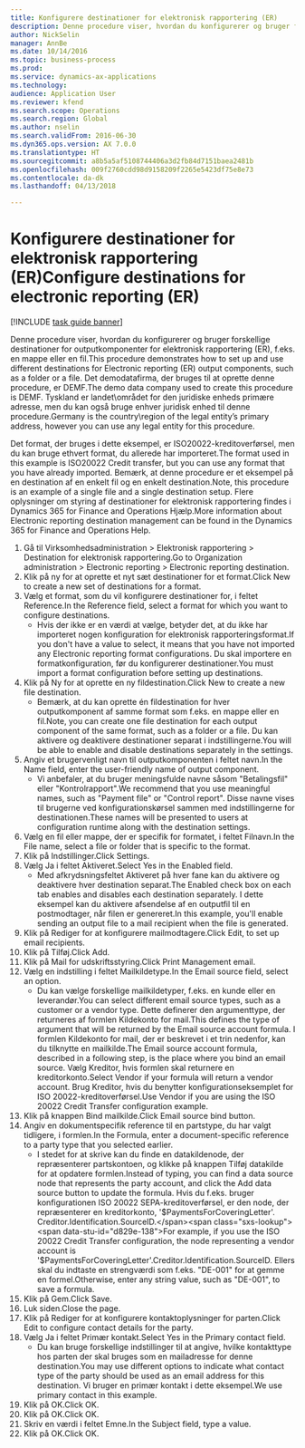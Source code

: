 ```yaml
--- 
title: Konfigurere destinationer for elektronisk rapportering (ER)
description: Denne procedure viser, hvordan du konfigurerer og bruger forskellige destinationer for outputkomponenter for elektronisk rapportering (ER), f.eks. en mappe eller en fil.
author: NickSelin
manager: AnnBe
ms.date: 10/14/2016
ms.topic: business-process
ms.prod: 
ms.service: dynamics-ax-applications
ms.technology: 
audience: Application User
ms.reviewer: kfend
ms.search.scope: Operations
ms.search.region: Global
ms.author: nselin
ms.search.validFrom: 2016-06-30
ms.dyn365.ops.version: AX 7.0.0
ms.translationtype: HT
ms.sourcegitcommit: a8b5a5af5108744406a3d2fb84d7151baea2481b
ms.openlocfilehash: 009f2760cdd98d9158209f2265e5423df75e8e73
ms.contentlocale: da-dk
ms.lasthandoff: 04/13/2018

---
```

# <a name="configure-destinations-for-electronic-reporting-er"></a><span data-ttu-id="d829e-103">Konfigurere destinationer for elektronisk rapportering (ER)</span><span class="sxs-lookup"><span data-stu-id="d829e-103">Configure destinations for electronic reporting (ER)</span></span>

[!INCLUDE [task guide banner](../../includes/task-guide-banner.md)]

<span data-ttu-id="d829e-104">Denne procedure viser, hvordan du konfigurerer og bruger forskellige destinationer for outputkomponenter for elektronisk rapportering (ER), f.eks. en mappe eller en fil.</span><span class="sxs-lookup"><span data-stu-id="d829e-104">This procedure demonstrates how to set up and use different destinations for Electronic reporting (ER) output components, such as a folder or a file.</span></span> <span data-ttu-id="d829e-105">Det demodatafirma, der bruges til at oprette denne procedure, er DEMF.</span><span class="sxs-lookup"><span data-stu-id="d829e-105">The demo data company used to create this procedure is DEMF.</span></span> <span data-ttu-id="d829e-106">Tyskland er landet\området for den juridiske enheds primære adresse, men du kan også bruge enhver juridisk enhed til denne procedure.</span><span class="sxs-lookup"><span data-stu-id="d829e-106">Germany is the country\region of the legal entity’s primary address, however you can use any legal entity for this procedure.</span></span> 

<span data-ttu-id="d829e-107">Det format, der bruges i dette eksempel, er ISO20022-kreditoverførsel, men du kan bruge ethvert format, du allerede har importeret.</span><span class="sxs-lookup"><span data-stu-id="d829e-107">The format used in this example is ISO20022 Credit transfer, but you can use any format that you have already imported.</span></span> <span data-ttu-id="d829e-108">Bemærk, at denne procedure er et eksempel på en destination af en enkelt fil og en enkelt destination.</span><span class="sxs-lookup"><span data-stu-id="d829e-108">Note, this procedure is an example of a single file and a single destination setup.</span></span> <span data-ttu-id="d829e-109">Flere oplysninger om styring af destinationer for elektronisk rapportering findes i Dynamics 365 for Finance and Operations Hjælp.</span><span class="sxs-lookup"><span data-stu-id="d829e-109">More information about Electronic reporting destination management can be found in the Dynamics 365 for Finance and Operations Help.</span></span>

1. <span data-ttu-id="d829e-110">Gå til Virksomhedsadministration > Elektronisk rapportering > Destination for elektronisk rapportering.</span><span class="sxs-lookup"><span data-stu-id="d829e-110">Go to Organization administration > Electronic reporting > Electronic reporting destination.</span></span>
2. <span data-ttu-id="d829e-111">Klik på ny for at oprette et nyt sæt destinationer for et format.</span><span class="sxs-lookup"><span data-stu-id="d829e-111">Click New to create a new set of destinations for a format.</span></span>
3. <span data-ttu-id="d829e-112">Vælg et format, som du vil konfigurere destinationer for, i feltet Reference.</span><span class="sxs-lookup"><span data-stu-id="d829e-112">In the Reference field, select a format for which you want to configure destinations.</span></span>
    * <span data-ttu-id="d829e-113">Hvis der ikke er en værdi at vælge, betyder det, at du ikke har importeret nogen konfiguration for elektronisk rapporteringsformat.</span><span class="sxs-lookup"><span data-stu-id="d829e-113">If you don't have a value to select, it means that you have not imported any Electronic reporting format configurations.</span></span> <span data-ttu-id="d829e-114">Du skal importere en formatkonfiguration, før du konfigurerer destinationer.</span><span class="sxs-lookup"><span data-stu-id="d829e-114">You must import a format configuration before setting up destinations.</span></span>  
4. <span data-ttu-id="d829e-115">Klik på Ny for at oprette en ny fildestination.</span><span class="sxs-lookup"><span data-stu-id="d829e-115">Click New to create a new file destination.</span></span>
    * <span data-ttu-id="d829e-116">Bemærk, at du kan oprette én fildestination for hver outputkomponent af samme format som f.eks. en mappe eller en fil.</span><span class="sxs-lookup"><span data-stu-id="d829e-116">Note, you can create one file destination for each output component of the same format, such as a folder or a file.</span></span> <span data-ttu-id="d829e-117">Du kan aktivere og deaktivere destinationer separat i indstillingerne.</span><span class="sxs-lookup"><span data-stu-id="d829e-117">You will be able to enable and disable destinations separately in the settings.</span></span>  
5. <span data-ttu-id="d829e-118">Angiv et brugervenligt navn til outputkomponenten i feltet navn.</span><span class="sxs-lookup"><span data-stu-id="d829e-118">In the Name field, enter the user-friendly name of output component.</span></span>
    * <span data-ttu-id="d829e-119">Vi anbefaler, at du bruger meningsfulde navne såsom "Betalingsfil" eller "Kontrolrapport".</span><span class="sxs-lookup"><span data-stu-id="d829e-119">We recommend that you use meaningful names, such as "Payment file" or "Control report".</span></span> <span data-ttu-id="d829e-120">Disse navne vises til brugerne ved konfigurationskørsel sammen med indstillingerne for destinationen.</span><span class="sxs-lookup"><span data-stu-id="d829e-120">These names will be presented to users at configuration runtime along with the destination settings.</span></span>  
6. <span data-ttu-id="d829e-121">Vælg en fil eller mappe, der er specifik for formatet, i feltet Filnavn.</span><span class="sxs-lookup"><span data-stu-id="d829e-121">In the File name, select a file or folder that is specific to the format.</span></span>
7. <span data-ttu-id="d829e-122">Klik på Indstillinger.</span><span class="sxs-lookup"><span data-stu-id="d829e-122">Click Settings.</span></span>
8. <span data-ttu-id="d829e-123">Vælg Ja i feltet Aktiveret.</span><span class="sxs-lookup"><span data-stu-id="d829e-123">Select Yes in the Enabled field.</span></span>
    * <span data-ttu-id="d829e-124">Med afkrydsningsfeltet Aktiveret på hver fane kan du aktivere og deaktivere hver destination separat.</span><span class="sxs-lookup"><span data-stu-id="d829e-124">The Enabled check box on each tab enables and disables each destination separately.</span></span> <span data-ttu-id="d829e-125">I dette eksempel kan du aktivere afsendelse af en outputfil til en postmodtager, når filen er genereret.</span><span class="sxs-lookup"><span data-stu-id="d829e-125">In this example, you'll enable sending an output file to a mail recipient when the file is generated.</span></span>  
9. <span data-ttu-id="d829e-126">Klik på Rediger for at konfigurere mailmodtagere.</span><span class="sxs-lookup"><span data-stu-id="d829e-126">Click Edit, to set up email recipients.</span></span>
10. <span data-ttu-id="d829e-127">Klik på Tilføj.</span><span class="sxs-lookup"><span data-stu-id="d829e-127">Click Add.</span></span>
11. <span data-ttu-id="d829e-128">Klik på Mail for udskriftsstyring.</span><span class="sxs-lookup"><span data-stu-id="d829e-128">Click Print Management email.</span></span>
12. <span data-ttu-id="d829e-129">Vælg en indstilling i feltet Mailkildetype.</span><span class="sxs-lookup"><span data-stu-id="d829e-129">In the Email source  field, select an option.</span></span>
    * <span data-ttu-id="d829e-130">Du kan vælge forskellige mailkildetyper, f.eks. en kunde eller en leverandør.</span><span class="sxs-lookup"><span data-stu-id="d829e-130">You can select different email source types, such as a customer or a vendor type.</span></span> <span data-ttu-id="d829e-131">Dette definerer den argumenttype, der returneres af formlen Kildekonto for mail.</span><span class="sxs-lookup"><span data-stu-id="d829e-131">This defines the type of argument that will be returned by the Email source account formula.</span></span> <span data-ttu-id="d829e-132">I formlen Kildekonto for mail, der er beskrevet i et trin nedenfor, kan du tilknytte en mailkilde.</span><span class="sxs-lookup"><span data-stu-id="d829e-132">The Email source account formula, described in a following step, is the place where you bind an email source.</span></span> <span data-ttu-id="d829e-133">Vælg Kreditor, hvis formlen skal returnere en kreditorkonto.</span><span class="sxs-lookup"><span data-stu-id="d829e-133">Select Vendor if your formula will return a vendor account.</span></span> <span data-ttu-id="d829e-134">Brug Kreditor, hvis du benytter konfigurationseksemplet for ISO 20022-kreditoverførsel.</span><span class="sxs-lookup"><span data-stu-id="d829e-134">Use Vendor if you are using the ISO 20022 Credit Transfer configuration example.</span></span>  
13. <span data-ttu-id="d829e-135">Klik på knappen Bind mailkilde.</span><span class="sxs-lookup"><span data-stu-id="d829e-135">Click Email source bind button.</span></span>
14. <span data-ttu-id="d829e-136">Angiv en dokumentspecifik reference til en partstype, du har valgt tidligere, i formlen.</span><span class="sxs-lookup"><span data-stu-id="d829e-136">In the Formula, enter a document-specific reference to a party type that you selected earlier.</span></span>
    * <span data-ttu-id="d829e-137">I stedet for at skrive kan du finde en datakildenode, der repræsenterer partskontoen, og klikke på knappen Tilføj datakilde for at opdatere formlen.</span><span class="sxs-lookup"><span data-stu-id="d829e-137">Instead of typing, you can find a data source node that represents the party account, and click the Add data source button to update the formula.</span></span> <span data-ttu-id="d829e-138">Hvis du f.eks. bruger konfigurationen ISO 20022 SEPA-kreditoverførsel, er den node, der repræsenterer en kreditorkonto, '$PaymentsForCoveringLetter'. Creditor.Identification.SourceID.</span><span class="sxs-lookup"><span data-stu-id="d829e-138">For example, if you use the ISO 20022 Credit Transfer configuration, the node representing a vendor account is '$PaymentsForCoveringLetter'.Creditor.Identification.SourceID.</span></span> <span data-ttu-id="d829e-139">Ellers skal du indtaste en strengværdi som f.eks. "DE-001" for at gemme en formel.</span><span class="sxs-lookup"><span data-stu-id="d829e-139">Otherwise, enter any string value, such as "DE-001", to save a formula.</span></span>  
15. <span data-ttu-id="d829e-140">Klik på Gem.</span><span class="sxs-lookup"><span data-stu-id="d829e-140">Click Save.</span></span>
16. <span data-ttu-id="d829e-141">Luk siden.</span><span class="sxs-lookup"><span data-stu-id="d829e-141">Close the page.</span></span>
17. <span data-ttu-id="d829e-142">Klik på Rediger for at konfigurere kontaktoplysninger for parten.</span><span class="sxs-lookup"><span data-stu-id="d829e-142">Click Edit to configure contact details for the party.</span></span>
18. <span data-ttu-id="d829e-143">Vælg Ja i feltet Primær kontakt.</span><span class="sxs-lookup"><span data-stu-id="d829e-143">Select Yes in the Primary contact field.</span></span>
    * <span data-ttu-id="d829e-144">Du kan bruge forskellige indstillinger til at angive, hvilke kontakttype hos parten der skal bruges som en mailadresse for denne destination.</span><span class="sxs-lookup"><span data-stu-id="d829e-144">You may use different options to indicate what contact type of the party should be used as an email address for this destination.</span></span> <span data-ttu-id="d829e-145">Vi bruger en primær kontakt i dette eksempel.</span><span class="sxs-lookup"><span data-stu-id="d829e-145">We use primary contact in this example.</span></span>  
19. <span data-ttu-id="d829e-146">Klik på OK.</span><span class="sxs-lookup"><span data-stu-id="d829e-146">Click OK.</span></span>
20. <span data-ttu-id="d829e-147">Klik på OK.</span><span class="sxs-lookup"><span data-stu-id="d829e-147">Click OK.</span></span>
21. <span data-ttu-id="d829e-148">Skriv en værdi i feltet Emne.</span><span class="sxs-lookup"><span data-stu-id="d829e-148">In the Subject field, type a value.</span></span>
22. <span data-ttu-id="d829e-149">Klik på OK.</span><span class="sxs-lookup"><span data-stu-id="d829e-149">Click OK.</span></span>


